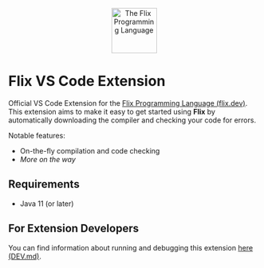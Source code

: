 <p align="center" >
    <img src="https://raw.githubusercontent.com/flix/flix/master/doc/logo.png" height="91px" 
    alt="The Flix Programming Language" 
    title="The Flix Programming Language">
</p>

# Flix VS Code Extension

Official VS Code Extension for the [Flix Programming Language (flix.dev)](https://flix.dev/).
This extension aims to make it easy to get started using **Flix** by automatically downloading the compiler and checking your code for errors.

Notable features:

- On-the-fly compilation and code checking
- *More on the way*

## Requirements

- Java 11 (or later)

## For Extension Developers

You can find information about running and debugging this extension [here (DEV.md)](DEV.md).
